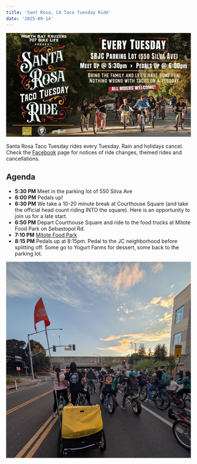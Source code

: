 ```yaml
---
title: 'Sant Rosa, CA Taco Tuesday Ride'
date: '2025-09-14'
---
```

 
![Taco Tuesday Ride](https://raw.githubusercontent.com/nleal707/CS5513-Week05/refs/heads/master/public/images/srtt.jpg)

Santa Rosa Taco Tuesday rides every Tuesday. Rain and holidays cancel. Check the [Facebook](https://www.facebook.com/groups/santarosatacotuesday/) page for notices of ride changes, themed rides and cancellations.
 
## Agenda ##
- **5:30 PM** Meet in the parking lot of 550 Silva Ave
- **6:00 PM** Pedals up!
- **6:30 PM** We take a 10-20 minute break at Courthouse Square (and take the official head count riding INTO the square). Here is an opportunity to join us for a late start. 
- **6:50 PM** Depart Courthouse Square and ride to the food trucks at Mitote Food Park on Sebastopol Rd.
- **7:10 PM** [Mitote Food Park](http://www.mitotefoodpark.com/)
- **8:15 PM** Pedals up at 8:15pm. Pedal to the JC neighborhood before splitting off. Some go to Yogurt Farms for dessert, some back to the parking lot.

![Taco Tuesday Ride](https://raw.githubusercontent.com/nleal707/CS5513-Week04/refs/heads/master/public/images/bikeride.jpg)